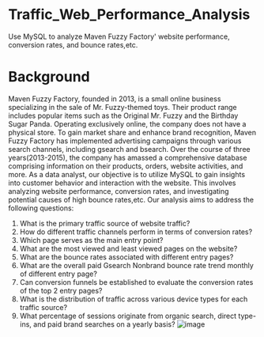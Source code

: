 # Traffic_Web_Performance_Analysis
Use MySQL to analyze Maven Fuzzy Factory' website performance, conversion rates, and bounce rates,etc.
# Background
Maven Fuzzy Factory, founded in 2013, is a small online business specializing in the sale of Mr. Fuzzy-themed toys. Their product range includes popular items such as the Original Mr. Fuzzy and the Birthday Sugar Panda. Operating exclusively online, the company does not have a physical store. To gain market share and enhance brand recognition, Maven Fuzzy Factory has implemented advertising campaigns through various search channels, including gsearch and bsearch. Over the course of three years(2013-2015), the company has amassed a comprehensive database comprising information on their products, orders, website activities, and more. As a data analyst, our objective is to utilize MySQL to gain insights into customer behavior and interaction with the website. This involves analyzing website performance, conversion rates, and investigating potential causes of high bounce rates,etc. Our analysis aims to address the following questions:

1.	What is the primary traffic source of website traffic?
2.	How do different traffic channels perform in terms of conversion rates?
3.	Which page serves as the main entry point?
4.	What are the most viewed and least viewed pages on the website?
5.	What are the bounce rates associated with different entry pages?
6.	What are the overall paid Gsearch Nonbrand bounce rate trend monthly of different entry page?
7.	Can conversion funnels be established to evaluate the conversion rates of the top 2 entry  pages?
8.	What is the distribution of traffic across various device types for each traffic source?
9.	What percentage of sessions originate from organic search, direct type-ins, and paid brand searches on a yearly basis?
![image](https://github.com/lightbluening/Traffic_Web_Performance_Analysis/assets/93415125/68e0dec0-fe6f-40a1-b1f7-e14683371e82)
